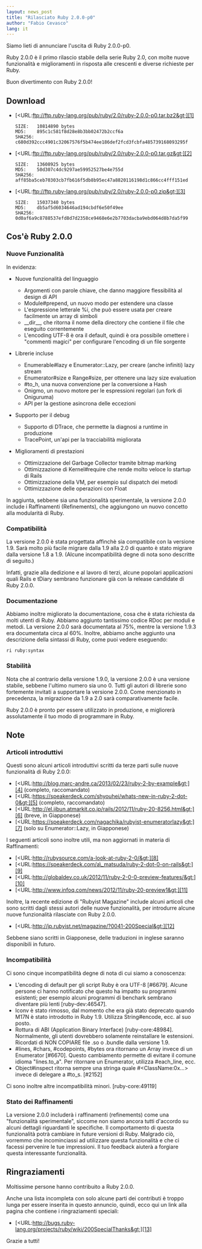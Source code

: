 ```yaml
---
layout: news_post
title: "Rilasciato Ruby 2.0.0-p0"
author: "Fabio Cevasco"
lang: it
---
```


Siamo lieti di annunciare l\'uscita di Ruby 2.0.0-p0.

Ruby 2.0.0 è il primo rilascio stabile della serie Ruby 2.0, con molte
nuove funzionalità e miglioramenti in risposta alle crescenti e diverse
richieste per Ruby.

Buon divertimento con Ruby 2.0.0!

## Download

* [&lt;URL:ftp://ftp.ruby-lang.org/pub/ruby/2.0/ruby-2.0.0-p0.tar.bz2&gt;][1]

      SIZE:   10814890 bytes
      MD5:    895c1c581f8d28e8b3bb02472b2ccf6a
      SHA256: c680d392ccc4901c32067576f5b474ee186def2fcd3fcbfa485739168093295f

* [&lt;URL:ftp://ftp.ruby-lang.org/pub/ruby/2.0/ruby-2.0.0-p0.tar.gz&gt;][2]

      SIZE:   13608925 bytes
      MD5:    50d307c4dc9297ae59952527be4e755d
      SHA256: aff85ba5ceb70303cb7fb616f5db8b95ec47a8820116198d1c866cc4fff151ed

* [&lt;URL:ftp://ftp.ruby-lang.org/pub/ruby/2.0/ruby-2.0.0-p0.zip&gt;][3]

      SIZE:   15037340 bytes
      MD5:    db5af5d6034646ad194cbdf6e50f49ee
      SHA256: 0d0af6a9c8788537efd8d7d2358ce9468e6e2b7703dacba9ebd064d8b7da5f99

## Cos\'è Ruby 2.0.0

### Nuove Funzionalità

In evidenza:

* Nuove funzionalità del linguaggio
  * Argomenti con parole chiave, che danno maggiore flessibilità al
    design di API
  * Module#prepend, un nuovo modo per estendere una classe
  * L\'espressione letterale %i, che può essere usata per creare
    facilmente un array di simboli
  * \_\_dir\_\_, che ritorna il nome della directory che contiene il
    file che eseguito correntemente
  * L\'encoding UTF-8 è ora il default, quindi è ora possibile omettere
    i \"commenti magici\" per configurare l\'encoding di un file
    sorgente

* Librerie incluse
  * Enumerable#lazy e Enumerator::Lazy, per creare (anche infiniti) lazy
    stream
  * Enumerator#size e Range#size, per ottenere una lazy size evaluation
  * \#to\_h, una nuova convenzione per la conversione a Hash
  * Onigmo, un nuovo motore per le espressioni regolari (un fork di
    Oniguruma)
  * API per la gestione asincrona delle eccezioni

* Supporto per il debug
  * Supporto di DTrace, che permette la diagnosi a runtime in produzione
  * TracePoint, un\'api per la tracciabilità migliorata

* Miglioramenti di prestazioni
  * Ottimizzazione del Garbage Collector tramite bitmap marking
  * Ottimizzazione di Kernel#require che rende molto veloce lo startup
    di Rails
  * Ottimizzazione della VM, per esempio sul dispatch dei metodi
  * Ottimizzazione delle operazioni con Float

In aggiunta, sebbene sia una funzionalità sperimentale, la versione
2.0.0 include i Raffinamenti (Refinements), che aggiungono un nuovo
concetto alla modularità di Ruby.

### Compatibilità

La versione 2.0.0 è stata progettata affinchè sia compatibile con la
versione 1.9. Sarà molto più facile migrare dalla 1.9 alla 2.0 di quanto
è stato migrare dalla versione 1.8 a 1.9. (Alcune incompatibilità degne
di nota sono descritte di seguito.)

Infatti, grazie alla dedizione e al lavoro di terzi, alcune popolari
applicazioni quali Rails e tDiary sembrano funzionare già con la release
candidate di Ruby 2.0.0.

### Documentazione

Abbiamo inoltre migliorato la documentazione, cosa che è stata richiesta
da molti utenti di Ruby. Abbiamo aggiunto tantissimo codice RDoc per
moduli e metodi. La versione 2.0.0 sarà documentata al 75%, mentre la
versione 1.9.3 era documentata circa al 60%. Inoltre, abbiamo anche
aggiunto una descrizione della sintassi di Ruby, come puoi vedere
eseguendo:

    ri ruby:syntax

### Stabilità

Nota che al contrario della versione 1.9.0, la versione 2.0.0 è una
versione stabile, sebbene l\'ultimo numero sia uno 0. Tutti gli autori
di librerie sono fortemente invitati a supportare la versione 2.0.0.
Come menzionato in precedenza, la migrazione da 1.9 a 2.0 sarà
comparativamente facile.

Ruby 2.0.0 è pronto per essere utilizzato in produzione, e migliorerà
assolutamente il tuo modo di programmare in Ruby.

## Note

### Articoli introduttivi

Questi sono alcuni articoli introduttivi scritti da terze parti sulle
nuove funzionalità di Ruby 2.0.0:

* [&lt;URL:http://blog.marc-andre.ca/2013/02/23/ruby-2-by-example&gt;][4]
  (completo, raccomandato)
* [&lt;URL:https://speakerdeck.com/shyouhei/whats-new-in-ruby-2-dot-0&gt;][5]
  (completo, raccomandato)
* [&lt;URL:http://el.jibun.atmarkit.co.jp/rails/2012/11/ruby-20-8256.html&gt;][6]
  (breve, in Giapponese)
* [&lt;URL:https://speakerdeck.com/nagachika/rubyist-enumeratorlazy&gt;][7]
  (solo su Enumerator::Lazy, in Giapponese)

I seguenti articoli sono inoltre utili, ma non aggiornati in materia di
Raffinamenti:

* [&lt;URL:http://rubysource.com/a-look-at-ruby-2-0/&gt;][8]
* [&lt;URL:https://speakerdeck.com/a\_matsuda/ruby-2-dot-0-on-rails&gt;][9]
* [&lt;URL:http://globaldev.co.uk/2012/11/ruby-2-0-0-preview-features/&gt;][10]
* [&lt;URL:http://www.infoq.com/news/2012/11/ruby-20-preview1&gt;][11]

Inoltre, la recente edizione di \"Rubyist Magazine\" include alcuni
articoli che sono scritti dagli stessi autori delle nuove funzionalità,
per introdurre alcune nuove funzionalità rilasciate con Ruby 2.0.0.

* [&lt;URL:http://jp.rubyist.net/magazine/?0041-200Special&gt;][12]

Sebbene siano scritti in Giapponese, delle traduzioni in inglese saranno
disponibili in futuro.

### Incompatibilità

Ci sono cinque incompatibilità degne di nota di cui siamo a conoscenza:

* L\'encoding di default per gli script Ruby è ora UTF-8 \[#6679\].
  Alcune persone ci hanno notificato che questo ha impatto su programmi
  esistenti; per esempio alcuni programmi di benchark sembrano diventare
  più lenti \[ruby-dev:46547\].
* Iconv è stato rimosso, dal momento che era già stato deprecato quando
  M17N è stato introdotto in Ruby 1.9. Utilizza String#encode, ecc. al
  suo posto.
* Rottura di ABI (Application Binary Interface) \[ruby-core:48984\].
  Normalmente, gli utenti dovrebbero solamente reinstallare le
  estensioni. Ricordati di NON COPIARE file .so o .bundle dalla versione
  1.9.
* \#lines, #chars, #codepoints, #bytes ora ritornano un Array invece di
  un Enumerator \[#6670\]. Questo cambiamento permette di evitare il
  comune idioma \"lines.to\_a\". Per ritornare un Enumerator, utilizza
  #each\_line, ecc.
* Object#inspect ritorna sempre una stringa quale
  #&lt;ClassName:0x...&gt; invece di delegare a #to\_s. \[#2152\]

Ci sono inoltre altre incompatibilità minori. \[ruby-core:49119\]

### Stato dei Raffinamenti

La versione 2.0.0 includerà i raffinamenti (refinements) come una
\"funzionalità sperimentale\", siccome non siamo ancora tutti d\'accordo
su alcuni dettagli riguardanti le specifiche. Il comportamento di questa
funzionalità potrà cambiare in future versioni di Ruby. Malgrado ciò,
vorremmo che incominciassi ad utilizzare questa funzionalità e che ci
facessi pervenire le tue impressioni. Il tuo feedback aiuterà a forgiare
questa interessante funzionalità.

## Ringraziamenti

Moltissime persone hanno contribuito a Ruby 2.0.0.

Anche una lista incompleta con solo alcune parti dei contributi è troppo
lunga per essere inserita in questo annuncio, quindi, ecco qui un link
alla pagina che contiene i ringraziamenti speciali:

* [&lt;URL:http://bugs.ruby-lang.org/projects/ruby/wiki/200SpecialThanks&gt;][13]

Grazie a tutti!



[1]: ftp://ftp.ruby-lang.org/pub/ruby/2.0/ruby-2.0.0-p0.tar.bz2 
[2]: ftp://ftp.ruby-lang.org/pub/ruby/2.0/ruby-2.0.0-p0.tar.gz 
[3]: ftp://ftp.ruby-lang.org/pub/ruby/2.0/ruby-2.0.0-p0.zip 
[4]: http://blog.marc-andre.ca/2013/02/23/ruby-2-by-example 
[5]: https://speakerdeck.com/shyouhei/whats-new-in-ruby-2-dot-0 
[6]: http://el.jibun.atmarkit.co.jp/rails/2012/11/ruby-20-8256.html 
[7]: https://speakerdeck.com/nagachika/rubyist-enumeratorlazy 
[8]: http://rubysource.com/a-look-at-ruby-2-0/ 
[9]: https://speakerdeck.com/a_matsuda/ruby-2-dot-0-on-rails 
[10]: http://globaldev.co.uk/2012/11/ruby-2-0-0-preview-features/ 
[11]: http://www.infoq.com/news/2012/11/ruby-20-preview1 
[12]: http://jp.rubyist.net/magazine/?0041-200Special 
[13]: http://bugs.ruby-lang.org/projects/ruby/wiki/200SpecialThanks 
